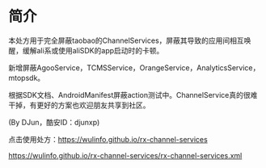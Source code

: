 # 简介

本处方用于完全屏蔽taobao的ChannelServices，屏蔽其导致的应用间相互唤醒，缓解ali系或使用aliSDK的app启动时的卡顿。 

新增屏蔽AgooService，TCMSService，OrangeService，AnalyticsService，mtopsdk。 

根据SDK文档、AndroidManifest屏蔽action测试中。ChannelService真的很难干掉，有更好的方案也欢迎朋友共享到社区。

(By DJun，酷安ID：djunxp)

点击使用处方：https://wulinfo.github.io/rx-channel-services

https://wulinfo.github.io/rx-channel-services/rx-channel-services.xml
